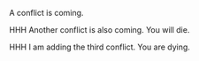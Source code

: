 A conflict is coming.

HHH Another conflict is also coming. You will die.

HHH I am adding the third conflict. You are dying.
